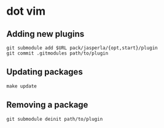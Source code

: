 # dot vim

## Adding new plugins
	
	git submodule add $URL pack/jasperla/{opt,start}/plugin
	git commit .gitmodules path/to/plugin

## Updating packages

	make update

## Removing a package

	git submodule deinit path/to/plugin
